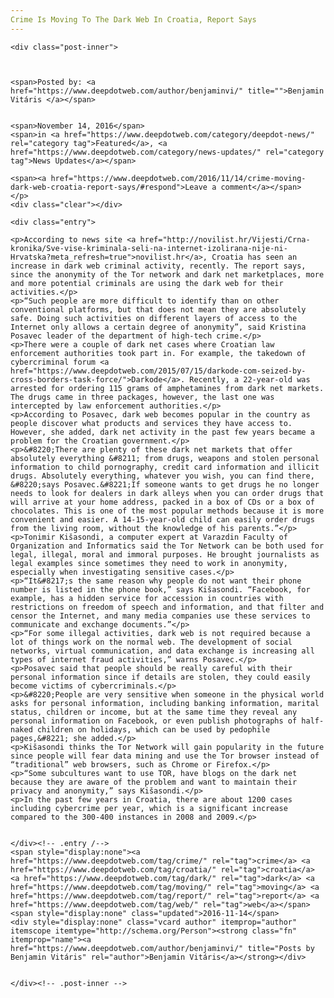 ```yaml
---
Crime Is Moving To The Dark Web In Croatia, Report Says
---
```

<article class="post-listing post-16423 post type-post status-publish format-standard has-post-thumbnail hentry  tag-crime tag-croatia tag-dark tag-moving tag-report tag-web">
    
    <div class="post-inner">
    
    
        
    <span>Posted by: <a href="https://www.deepdotweb.com/author/benjaminvi/" title="">Benjamin Vitáris </a></span>
    
    
    <span>November 14, 2016</span>
    <span>in <a href="https://www.deepdotweb.com/category/deepdot-news/" rel="category tag">Featured</a>, <a href="https://www.deepdotweb.com/category/news-updates/" rel="category tag">News Updates</a></span>
    
    <span><a href="https://www.deepdotweb.com/2016/11/14/crime-moving-dark-web-croatia-report-says/#respond">Leave a comment</a></span>
    </p>
    <div class="clear"></div>
    
    <div class="entry">
    
    <p>According to news site <a href="http://novilist.hr/Vijesti/Crna-kronika/Sve-vise-kriminala-seli-na-internet-izolirana-nije-ni-Hrvatska?meta_refresh=true">novilist.hr</a>, Croatia has seen an increase in dark web criminal activity, recently. The report says, since the anonymity of the Tor network and dark net marketplaces, more and more potential criminals are using the dark web for their activities.</p>
    <p>“Such people are more difficult to identify than on other conventional platforms, but that does not mean they are absolutely safe. Doing such activities on different layers of access to the Internet only allows a certain degree of anonymity”, said Kristina Posavec leader of the department of high-tech crime.</p>
    <p>There were a couple of dark net cases where Croatian law enforcement authorities took part in. For example, the takedown of cybercriminal forum <a href="https://www.deepdotweb.com/2015/07/15/darkode-com-seized-by-cross-borders-task-force/">Darkode</a>. Recently, a 22-year-old was arrested for ordering 115 grams of amphetamines from dark net markets. The drugs came in three packages, however, the last one was intercepted by law enforcement authorities.</p>
    <p>According to Posavec, dark web becomes popular in the country as people discover what products and services they have access to. However, she added, dark net activity in the past few years became a problem for the Croatian government.</p>
    <p>&#8220;There are plenty of these dark net markets that offer absolutely everything &#8211; from drugs, weapons and stolen personal information to child pornography, credit card information and illicit drugs. Absolutely everything, whatever you wish, you can find there, &#8220;says Posavec.&#8221;If someone wants to get drugs he no longer needs to look for dealers in dark alleys when you can order drugs that will arrive at your home address, packed in a box of CDs or a box of chocolates. This is one of the most popular methods because it is more convenient and easier. A 14-15-year-old child can easily order drugs from the living room, without the knowledge of his parents.”</p>
    <p>Tonimir Kišasondi, a computer expert at Varazdin Faculty of Organization and Informatics said the Tor Network can be both used for legal, illegal, moral and immoral purposes. He brought journalists as legal examples since sometimes they need to work in anonymity, especially when investigating sensitive cases.</p>
    <p>“It&#8217;s the same reason why people do not want their phone number is listed in the phone book,” says Kišasondi. “Facebook, for example, has a hidden service for accession in countries with restrictions on freedom of speech and information, and that filter and censor the Internet, and many media companies use these services to communicate and exchange documents.”</p>
    <p>“For some illegal activities, dark web is not required because a lot of things work on the normal web. The development of social networks, virtual communication, and data exchange is increasing all types of internet fraud activities,” warns Posavec.</p>
    <p>Posavec said that people should be really careful with their personal information since if details are stolen, they could easily become victims of cybercriminals.</p>
    <p>&#8220;People are very sensitive when someone in the physical world asks for personal information, including banking information, marital status, children or income, but at the same time they reveal any personal information on Facebook, or even publish photographs of half-naked children on holidays, which can be used by pedophile pages,&#8221; she added.</p>
    <p>Kišasondi thinks the Tor Network will gain popularity in the future since people will fear data mining and use the Tor browser instead of “traditional” web browsers, such as Chrome or Firefox.</p>
    <p>“Some subcultures want to use TOR, have blogs on the dark net because they are aware of the problem and want to maintain their privacy and anonymity,” says Kišasondi.</p>
    <p>In the past few years in Croatia, there are about 1200 cases including cybercrime per year, which is a significant increase compared to the 300-400 instances in 2008 and 2009.</p>
    
    
    </div><!-- .entry /-->
    <span style="display:none"><a href="https://www.deepdotweb.com/tag/crime/" rel="tag">crime</a> <a href="https://www.deepdotweb.com/tag/croatia/" rel="tag">croatia</a> <a href="https://www.deepdotweb.com/tag/dark/" rel="tag">dark</a> <a href="https://www.deepdotweb.com/tag/moving/" rel="tag">moving</a> <a href="https://www.deepdotweb.com/tag/report/" rel="tag">report</a> <a href="https://www.deepdotweb.com/tag/web/" rel="tag">web</a></span>				<span style="display:none" class="updated">2016-11-14</span>
    <div style="display:none" class="vcard author" itemprop="author" itemscope itemtype="http://schema.org/Person"><strong class="fn" itemprop="name"><a href="https://www.deepdotweb.com/author/benjaminvi/" title="Posts by Benjamin Vitáris" rel="author">Benjamin Vitáris</a></strong></div>
    
    
    </div><!-- .post-inner -->
</article><!-- .post-listing -->

